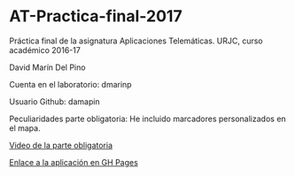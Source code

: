 # AT-Practica-final-2017
Práctica final de la asignatura Aplicaciones Telemáticas. URJC, curso académico 2016-17

David Marín Del Pino

Cuenta en el laboratorio: dmarinp

Usuario Github: damapin

Peculiaridades parte obligatoria: He incluido marcadores personalizados en el mapa.

[Video de la parte obligatoria](https://www.youtube.com/watch?v=HsqyNMzOuVw)

[Enlace a la aplicación en GH Pages](https://damapin.github.io/AT-Practica-final-2017/)
